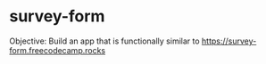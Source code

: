 # survey-form
Objective: Build an app that is functionally similar to https://survey-form.freecodecamp.rocks
